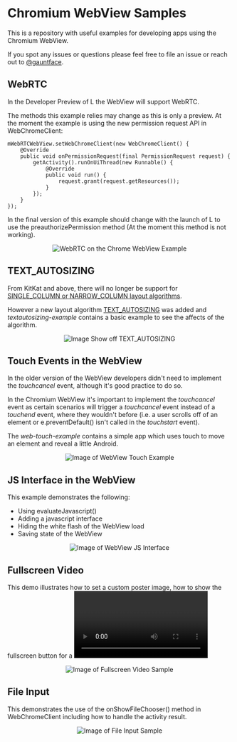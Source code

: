 Chromium WebView Samples
===========================

This is a repository with useful examples for developing apps using the Chromium WebView.

If you spot any issues or questions please feel free to file an issue or reach out to [@gauntface](http://www.twitter.com/gauntface).

## WebRTC

In the Developer Preview of L the WebView will support WebRTC.

The methods this example relies may change as this is only a preview. At the
moment the example is using the new permission request API in WebChromeClient:

    mWebRTCWebView.setWebChromeClient(new WebChromeClient() {
        @Override
        public void onPermissionRequest(final PermissionRequest request) {
            getActivity().runOnUiThread(new Runnable() {
                @Override
                public void run() {
                    request.grant(request.getResources());
                }
            });
        }
    });

In the final version of this example should change with the launch of L to use the
preauthorizePermission method (At the moment this method is not working).

<p align="center">
<img src="http://i.imgur.com/AUYL7dK.png" alt="WebRTC on the Chrome WebView Example" />
</p>

## TEXT_AUTOSIZING

From KitKat and above, there will no longer be support for [SINGLE_COLUMN or NARROW_COLUMN layout algorithms](http://developer.android.com/reference/android/webkit/WebSettings.LayoutAlgorithm.html).

However a new layout algorithm [TEXT_AUTOSIZING](http://developer.android.com/reference/android/webkit/WebSettings.LayoutAlgorithm.html) was added and *textautosizing-example* contains a basic example to see the affects of the algorithm.

<p align="center">
<img src="http://i.imgur.com/03c0isb.png" alt="Image Show off TEXT_AUTOSIZING" />
</p>

## Touch Events in the WebView

In the older version of the WebView developers didn't need to implement the *touchcancel* event, although it's good practice to do so.

In the Chromium WebView it's important to implement the *touchcancel* event as certain scenarios will  trigger a *touchcancel* event instead of a *touchend* event, where they wouldn't before (i.e. a user scrolls off of an element or e.preventDefault() isn't called in the *touchstart* event).

The *web-touch-example* contains a simple app which uses touch to move an element and reveal a little Android.

<p align="center">
<img src="http://i.imgur.com/ffz4gkV.png" alt="Image of WebView Touch Example" />
</p>

## JS Interface in the WebView

This example demonstrates the following:

  * Using evaluateJavascript()
  * Adding a javascript interface
  * Hiding the white flash of the WebView load
  * Saving state of the WebView

<p align="center">
<img src="http://i.imgur.com/iL4aB0r.png" alt="Image of WebView JS Interface" />
</p>

## Fullscreen Video

This demo illustrates how to set a custom poster image, how to show the fullscreen
button for a <video> element only when available and how to implement fullscreen
videos.

<p align="center">
<img src="http://i.imgur.com/J3x6ch8.png" alt="Image of Fullscreen Video Sample" />
</p>

## File Input

This demonstrates the use of the onShowFileChooser() method in WebChromeClient
including how to handle the activity result.

<p align="center">
<img src="http://i.imgur.com/0wynCKL.png" alt="Image of File Input Sample" />
</p>
